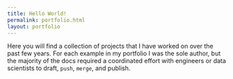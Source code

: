 ```yaml
---
title: Hello World!
permalink: portfolio.html
layout: portfolio
---
```


Here you will find a collection of projects that I have worked on over the past few years. For each example in my portfolio I was the sole author, but the majority of the docs required a coordinated effort with engineers or data scientists to draft, `push`, `merge`, and publish. 
